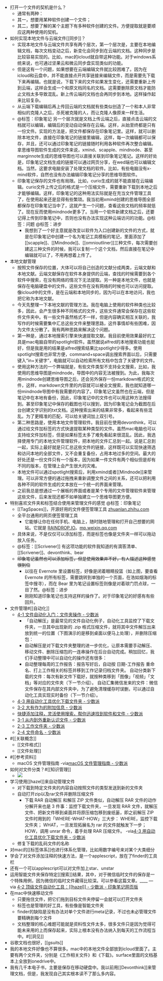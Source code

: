 - 打开一个文件的契机是什么？
    - 通常有两种：
    - 其一，想要用某种软件创建一个文件；
    - 其二，想要了解的某个主题下有多种软件创建的文件。方便提取就是要顺应这两种使用的契机。
- 如何实现本地文件与云端文件[[同步]]？
    - 实现本地文件与云端文件共享有两个层次，第一个层次是，主要在本地编辑文档，每次文档变动之后，新变化会同步到在云端的文档。这种同步是比较容易实现的。比如，mac的icloud就自带这种功能。对于windows系统来说，也可通过坚果云和微云同步盘实现类似的功能。
    - 但是这有一个问题，如果想要在云端编辑文件就比较困难了。因为在icloud和云盘中，并不能直接点开共享链接来编辑文件，而是需要先下载下来再编辑。也就是说，下载下来的文件如果发生变化，还需要重新上传到云端，这样会生成一个和原文档同名的文档。这需要删除原文档才能防止文档太多导致混乱。新上传云端的文档也会再同步到本地。这样操作起来比较复杂。
    - 从云端下载编辑后再上传回云端的文档就有些类似创造了一个和本人非常相似的克隆人之后，杀死被克隆的人，而让克隆人像原来一样生活。
    - @标签：印象笔记 另一个层次就是文档上传云端之后，直接点击云端的文档就可以编辑，编辑后的变动自动保存在云端。这样，从始至终都是只有一份文件。实现的方法是，把文件都保存在印象笔记里。这样，就可以删除本地文件，直接在印象笔记的链接里编辑，这样，每一次编辑都可以保存，并且，还可以通过印象笔记的链接随时利用各种软件再次整合编辑。拿思维导图软件生成的文件来说，xmind、scapple、mindnode、甚至marginnote生成的思维导图也可以直接关联到印象笔记笔记。这样的好处是，印象笔记文档生成的链接可以通过网页分享，在wed端也可以编辑文档。当然，这要求电脑安装了处理文档的软件。比如，有些电脑没有x-mind软件，自然也没有办法编辑印象笔记分享的思维导图软件。
    - 印象笔记保存的文件也有局限。比如，curio生成的就不能直接在云端编辑。curio文件上传之后的格式是一个压缩文件，需要重新下载到本地之后才能够编辑。这样，印象笔记的这种用法实际就是在充当文件管理工具了，在使用起来还是显得有些繁琐。我当初用xmind创建的思维导图全部都保存在印象笔记当中了，这就产生一个问题，查看这些文档的频率就低了。现在反而使用mindnode更多了。当用一个软件新建文档之后，还要记得上传到印象笔记中，否则也没有办法实现这种云端访问的功能。@标签：问题 @标签：进步
        - 我想到了一个好主意就是改变以软件为入口创建新的文件的方式，就是在印象笔记中创建一个名为笔记工具模板的笔记，里面添加了[[scapple]]、[[Mindnode]]、[[omnioutliner]]三种文件，每次需要创建这三种文件的时候，我可以复制一个这个文档，然后直接在笔记中编辑就可以了，不用再想着上传了。
- 本地文献管理
    - 按照文件保存的位置，大体可以将自己创造的文献分成两类，云端文献和本地文献。云端文献保存在软件本身提供的云端，查找的时候需要到各个软件中搜索，在没有网络的情况下无法提取。另一种是本地文件，也就是保存在电脑硬盘中的文件。这些文件在没有网络的时候也可以访问提取。像icloud中的文件，是在云端和本地同步的，因为可以在本地访问，我也把它称为本地文献。
    - 今天先整理一下本地文献的管理方法。我在电脑上使用的软件种类也比较多，因此，会产生很多种不同格式的文件，这些文件通常会保存在这些软件文件夹中。有一些文件虽然格式不一样，但是内容确实相互关联的，我写作的时候需要集中汇总这些文件来整理思路，这件事情却有些困难，因为文件太分散了。我有两种思路来解决这个问题。
    - 第一种是，通过本地搜索引擎来快速提取文献。我目前使用效果最好的工具是mac电脑自带的spotlight软件。虽然据说alfred的本地搜索功能也挺好，但是我是用的结果是alfred搜索结果比spotlight少得多。使用spotlight搜索也非常方便，command+space调出搜索界面以后，只需要键入“in+关键字”，电脑就可以自动检索所有文档中包含了关键字的文件。
    - 使用这种方法的一个弊端就是，有些文件类型不支持全文搜索，比如，我使用的思维导图是mindnode，导图中的内容无法被搜到。为此，我每次用mindnode创建思维导图之后，还会另外保存一份markdown格式的文件，这样，markdown文件里的内容就可以被全文搜索，我也就知道哪一份mindnode导图中有我需要的内容了。印象笔记文虽然也在云端，但是笔记中在本地有备份，因此，印象笔记中的文件也可以用这种方法搜得到。甚至印象笔记中保存的截图也可以搜到，因为印象笔记会为截图在后台创建文字识别的txt文档。这种搜索出来的结果非常多，看起来有些混乱。为了更精准的匹配，可以给关键词加上双引号。
    - 第二种思路是，使用本地文件管理软件。我目前在使用devonthink，可以通过给文件加标签的方式快速提取某种类型的文件。虽然mac电脑也可以支持给文件加标签，但是如果标签太多了难免看起来很混乱。因此，我选择使用专门的本地文件管理软件，把本地的文件汇总到一起。说是汇总到一起，实际上最好就是只汇总这些文件的链接，这样既可以实现快速筛选和访问本地的全部文件，又不会重复备份，占用本地过多的空间。最大的好处还是一份文件只有一个版本，因为如果一件文件有两个相似但是却有不同的版本，在管理上会产生很大的灾难。
    - 本地文件可以通过spotlight搜索后，利用xmind或者[[Mindnode]]来管理。可以非常方便的通过拖拽来重新调整文件之间的关系，还可以把利用各种不同的软件生成的文本放在一个统一的界面来管理。
    - 之前我总是想通过一个展板的界面或者是某个专用的文件管理软件来管理这些文件，后来发现还都不如单独建立一个思维导图更方便。
- 特别喜欢文件夹和标签结合使用来管理文件的感觉 @标签：印象笔记
    - [[TagSpaces]]，开源好用的文件便签管理工具 [zhuanlan.zhihu.com](https://zhuanlan.zhihu.com/p/92510657)
    - 全平台通用的网页便签管理工具
        - 它能够让你在任何手机、电脑上，随时随地管理和打开自己想要的网站。它就是 [RAINDROP.IO](http://raindrop.io/)。[mp.weixin.qq.com](https://mp.weixin.qq.com/s?__biz=MzU1NDgyNDQ1Ng==&mid=2247487723&idx=1&sn=9144ab1f6bddb23101e68546bd7c84f7&chksm=fbdcf68cccab7f9ab8e6ac2db097aea989c40283a126b21fb5cb2e76a85a7286e5d5040bca8e&scene=21)
    - 具体来说，不是仅仅可以添加标签，而是标签也像是文件夹一样可以拖动放入任务。
    - @标签：[[Scrivener]] 有这项功能的软件我知道的有滴答清单、[[Scrivener]]、devonthink、bear
    - ~~印象笔记虽然也可以添加标签，但是使用效果并不好，有人描述这种感觉很到位~~
        - 以往在 Evernote 里设置标签，好像是闭着眼睛投篮（如上图，要查看 Evernote 的所有标签，需要跳转到单独的一个页面，在浩如烟海的标签中搜寻），而在 Bear 里为笔记设置标签则像是对着球门罚点球，一目了然。@标签：进步
        - 刚刚知道印象笔记也支持这样的操作了。对于印象笔记的好感有有些回升。
- 文件管理#[[自动化]]
    - [ 4-1 文件自动化入门：文件夹操作 - 少数派 ](https://sspai.com/post/59923)
        - 「自动解压」是最常见的文件自动化例子，自动化工具监控了下载文件夹，一旦其中出现新的 .zip 格式压缩文件，就将其中文件解压出来放到统一的位置（下图演示的是移到桌面以便马上处理），并删除压缩包：
        - 自动解压是对下载文件夹整理的进一步优化，让原本需要手动解压、移动文件、删除压缩包的一连串操作在后台自动完成。稍加回忆，我们手动整理中可以自动化的操作还有很多：
        - 自动整理每周的工作报告：报告写好后，自动按 日期-工作报告 重命名、打上工作相关的标签并移到工作记录归档文件夹。  自动分类新下载的文件：每次有新文件下载好，就按种类移到「图像」「视频」「文档」等对应的文件夹（下一节介绍）。  自动汇集微信发来的文件：微信文件保存在其内部文件夹中，为了避免清理缓存时误删，可以通过自动化工具实现实时备份（下一节介绍）。
    - [ 4-3 用自动化工具优化下载文件夹 - 少数派 ](https://sspai.com/post/59929)
    - [ 3-2 大有作为的附加信息 - 少数派 ](https://sspai.com/post/59803)
    - [ 快捷添加注释，灵活使用搜索，帮你迅速找到软件和文件 - 少数派 ](https://sspai.com/post/43673)
    - [ 3-1 从内到外重新认识文件 - 少数派 ](https://sspai.com/post/59787)
    - [ 2-3 工作文件夹 - 少数派 ](https://sspai.com/post/59784)
    - [ 2-4 文件命名 - 少数派 ](https://sspai.com/post/59785)
- #[[关联概念]]
    - [[文件格式]]
    - [[文件处理]]
- #[[参考资料]]
    - macOS 文件管理指南
      -via[macOS 文件管理指南 - 少数派](https://sspai.com/series/76)
- 如何对文件分类？#[[知识管理]] 
    - ![](https://firebasestorage.googleapis.com/v0/b/firescript-577a2.appspot.com/o/imgs%2Fapp%2Fxinyiheng%2FelmV31hRLm.png?alt=media&token=665d4853-d3aa-46af-a0e5-8b4f3f21a477)
- 学习使用[[hazel]]来自动管理文件
    - 对下载到特定文件夹的内容自动按照文件的类型发送到新的文件夹
    - 自动打开zip以及rar文件并删除压缩文件
        - 下载 RAR 自动解压
          和解压 ZIP 文件类似，自动解压 RAR 文件的动作分解开来也是 3 件事：监控下载文件夹，一旦发现 RAR 文件，就解压文件、把新文件移到桌面并将原压缩包移到废纸篓，即之前解压 ZIP 文件时用到的「WHERE-WHAT-HOW」三大步：
          WHERE，监控下载文件夹；
          WHAT，一旦发现拓展名为 rar 的文件就触发下一步；
          HOW，调用 unrar 命令，着手处理 RAR 压缩文件。
          -via[4-3 用自动化工具优化下载文件夹 - 少数派](https://sspai.com/post/59929)
    - 修复下载的乱码文件的名称
- 对mac的[[标签体系]]也进行体系化管理，比如用数字编号来对某个大类细分
- 学会了对文件添加注释的快速方法，是一个applescript，放在了finder的工具栏
- 还有一个可以applescript可以对文件加上star、unstar
- 运用智能文件夹保存特定[[搜索]]结果，其中，对于微信临时文件的保存是一个特殊用例，因为微信的临时文件藏得比较深。可以参看这篇文章。____ — via [4-2 顶级文件自动化工具：[[hazel]] - 少数派 - 印象笔记网页版](https://app.yinxiang.com/client/web#?an=true&fs=true&n=6c414226-3e06-45af-98f3-019b8c1e826f&s=s63&) 
- 在mac中快速移动文件
    - 只要拖住文件，把它们拖到目标文件夹停留一会就可以打开文件夹
    - 标签也是管理的好工具，有些像是智能文件夹
    - finder的缺陷是没有办法对单个文件进行meta记录，不过也未必管理文件要精确到每个文件
    - 文档整理的核心难题可能就是资料性文件太多，很多文件只是因为觉得可能未来用的上而保存起来，实际上根本没有办法纳入到每天的工作流程当中。#[[洞见]]
- 谷歌文档也很好，[[gsuits]]
- 我的本地文件好像也不算很多。mac中的本地文件全部放到icloud里面了。主要有两个文件夹，分别是《工作相关文件》和《下载》。surface里面的文档基本上全放到onedrive中。
- 我有几千本电子书，主要是保存在移动硬盘中。我以前用[[Devonthink]]来管理文档，但是，我发现自己其实根本读不了那么多内容。
